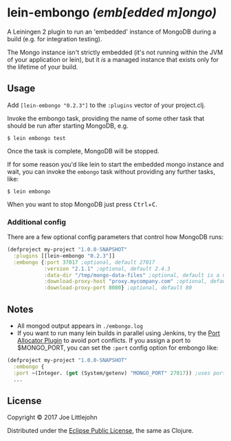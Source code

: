 # lein-embongo _(emb[edded m]ongo)_

A Leiningen 2 plugin to run an 'embedded' instance of MongoDB during a build (e.g. for integration testing).

The Mongo instance isn't strictly embedded (it's not running within the JVM of your application or lein), but it _is_ a managed instance that exists only for the lifetime of your build.

## Usage

Add `[lein-embongo "0.2.3"]` to the `:plugins` vector of your project.clj.

Invoke the embongo task, providing the name of some other task that should be run after starting MongoDB, e.g.

    $ lein embongo test

Once the task is complete, MongoDB will be stopped.

If for some reason you'd like lein to start the embedded mongo instance and wait, you can invoke the `embongo` task without providing any further tasks, like:

    $ lein embongo

When you want to stop MongoDB just press <kbd>Ctrl</kbd>+<kbd>C</kbd>.

### Additional config
There are a few optional config parameters that control how MongoDB runs:

```clojure
(defproject my-project "1.0.0-SNAPSHOT"
  :plugins [[lein-embongo "0.2.3"]]
  :embongo {:port 37017 ;optional, default 27017
            :version "2.1.1" ;optional, default 2.4.3
            :data-dir "/tmp/mongo-data-files" ;optional, default is a new dir in java.io.tmpdir
            :download-proxy-host "proxy.mycompany.com" ;optional, default is none
            :download-proxy-port 8080} ;optional, default 80
```

## Notes

* All mongod output appears in `./embongo.log`
* If you want to run many lein builds in parallel using Jenkins, try the [Port Allocator Plugin](https://wiki.jenkins-ci.org/display/JENKINS/Port+Allocator+Plugin) to avoid port conflicts. If you assign a port to $MONGO_PORT, you can set the `:port` config option for embongo like:

```clojure
(defproject my-project "1.0.0-SNAPSHOT"
  :embongo {
  :port ~(Integer. (get (System/getenv) "MONGO_PORT" 27017)) ;uses port 27017 if env var is not set
  ...
```

## License

Copyright © 2017 Joe Littlejohn

Distributed under the [Eclipse Public License](http://www.eclipse.org/legal/epl-v10.html), the same as Clojure.
